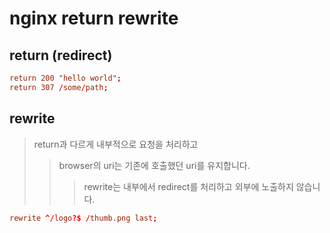 # nginx return rewrite

## return (redirect)

```conf
return 200 "hello world";
return 307 /some/path;
```

## rewrite

> return과 다르게 내부적으로 요청을 처리하고
>
> > browser의 uri는 기존에 호출했던 uri를 유지합니다.
> >
> > > rewrite는 내부에서 redirect를 처리하고 외부에 노출하지 않습니다.

```conf
rewrite ^/logo?$ /thumb.png last;
```
